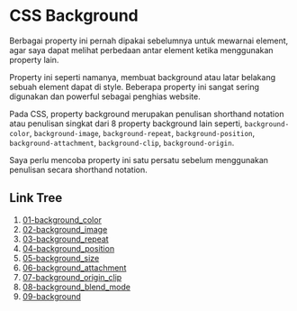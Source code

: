 # CSS Background

Berbagai property ini pernah dipakai sebelumnya untuk mewarnai element, agar saya dapat melihat perbedaan antar element ketika menggunakan property lain.

Property ini seperti namanya, membuat background atau latar belakang sebuah element dapat di style. Beberapa property ini sangat sering digunakan dan powerful sebagai penghias website.

Pada CSS, property background merupakan penulisan shorthand notation atau penulisan singkat dari 8 property background lain seperti, `background-color`, `background-image`, `background-repeat`, `background-position`, `background-attachment`, `background-clip`, `background-origin`.

Saya perlu mencoba property ini satu persatu sebelum menggunakan penulisan secara shorthand notation.

## Link Tree

1. [01-background_color](https://github.com/naidra68/belajar-css/tree/main/02-css/05-background/01-background_color)
2. [02-background_image](https://github.com/naidra68/belajar-css/tree/main/02-css/05-background/02-background_image)
3. [03-background_repeat](https://github.com/naidra68/belajar-css/tree/main/02-css/05-background/03-background_repeat)
4. [04-background_position](https://github.com/naidra68/belajar-css/tree/main/02-css/05-background/04-background_position)
5. [05-background_size](https://github.com/naidra68/belajar-css/tree/main/02-css/05-background/05-background_size)
6. [06-background_attachment](https://github.com/naidra68/belajar-css/tree/main/02-css/05-background/06-background_attachment)
7. [07-background_origin_clip](https://github.com/naidra68/belajar-css/tree/main/02-css/05-background/07-background_origin_clip)
8. [08-background_blend_mode](https://github.com/naidra68/belajar-css/tree/main/02-css/05-background/08-background_blend_mode)
9. [09-background](https://github.com/naidra68/belajar-css/tree/main/02-css/05-background/09-background)